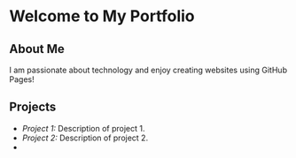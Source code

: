 # Welcome to My Portfolio

## About Me

I am passionate about technology and enjoy creating websites using GitHub Pages!

## Projects

- *Project 1:* Description of project 1.
- *Project 2:* Description of project 2.
-
